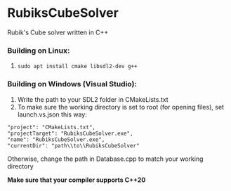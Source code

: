 # RubiksCubeSolver
Rubik's Cube solver written in C++

### Building on Linux:
1. `sudo apt install cmake libsdl2-dev g++`

### Building on Windows (Visual Studio):
1. Write the path to your SDL2 folder in CMakeLists.txt
2. To make sure the working directory is set to root (for opening files), set launch.vs.json this way:
```
"project": "CMakeLists.txt",
"projectTarget": "RubiksCubeSolver.exe",
"name": "RubiksCubeSolver.exe",
"currentDir": "path\\to\\RubiksCubeSolver"
```
   Otherwise, change the path in Database.cpp to match your working directory

**Make sure that your compiler supports C++20**
